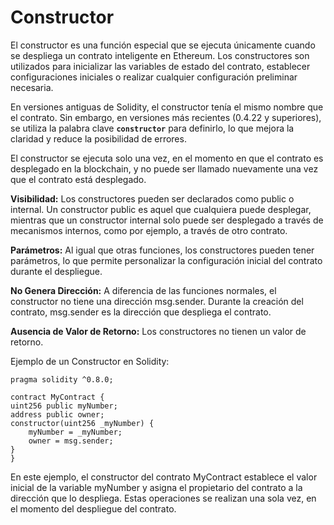 # Constructor

El constructor es una función especial que se ejecuta únicamente cuando se despliega un contrato inteligente en Ethereum. Los constructores son utilizados para inicializar las variables de estado del contrato, establecer configuraciones iniciales o realizar cualquier configuración preliminar necesaria.

En versiones antiguas de Solidity, el constructor tenía el mismo nombre que el contrato. Sin embargo, en versiones más recientes (0.4.22 y superiores), se utiliza la palabra clave **`constructor`** para definirlo, lo que mejora la claridad y reduce la posibilidad de errores.

El constructor se ejecuta solo una vez, en el momento en que el contrato es desplegado en la blockchain, y no puede ser llamado nuevamente una vez que el contrato está desplegado.

**Visibilidad:** Los constructores pueden ser declarados como public o internal. Un constructor public es aquel que cualquiera puede desplegar, mientras que un constructor internal solo puede ser desplegado a través de mecanismos internos, como por ejemplo, a través de otro contrato.

**Parámetros:** Al igual que otras funciones, los constructores pueden tener parámetros, lo que permite personalizar la configuración inicial del contrato durante el despliegue.

**No Genera Dirección:** A diferencia de las funciones normales, el constructor no tiene una dirección msg.sender. Durante la creación del contrato, msg.sender es la dirección que despliega el contrato.

**Ausencia de Valor de Retorno:** Los constructores no tienen un valor de retorno.

Ejemplo de un Constructor en Solidity:

```solidity
pragma solidity ^0.8.0;

contract MyContract {
uint256 public myNumber;
address public owner;
constructor(uint256 _myNumber) {
    myNumber = _myNumber;
    owner = msg.sender;
}
}
```

En este ejemplo, el constructor del contrato MyContract establece el valor inicial de la variable myNumber y asigna el propietario del contrato a la dirección que lo despliega. Estas operaciones se realizan una sola vez, en el momento del despliegue del contrato.
